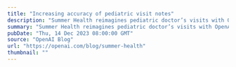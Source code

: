 ```yaml
---
title: "Increasing accuracy of pediatric visit notes"
description: "Summer Health reimagines pediatric doctor’s visits with OpenAI."
summary: "Summer Health reimagines pediatric doctor’s visits with OpenAI."
pubDate: "Thu, 14 Dec 2023 08:00:00 GMT"
source: "OpenAI Blog"
url: "https://openai.com/blog/summer-health"
thumbnail: ""
---
```



